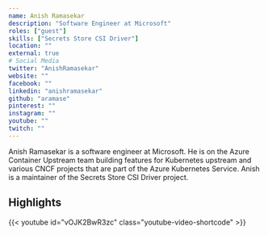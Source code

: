 ```yaml
---
name: Anish Ramasekar
description: "Software Engineer at Microsoft"
roles: ["guest"]
skills: ["Secrets Store CSI Driver"]
location: ""
external: true
# Social Media 
twitter: "AnishRamasekar"
website: ""
facebook: ""
linkedin: "anishramasekar"
github: "aramase"
pinterest: ""
instagram: ""
youtube: ""
twitch: ""
---
```


<!-- markdownlint-disable-next-line MD041-->
Anish Ramasekar is a software engineer at Microsoft. He is on the Azure Container Upstream team building features for Kubernetes upstream and various CNCF projects that are part of the Azure Kubernetes Service. Anish is a maintainer of the Secrets Store CSI Driver project.

<!--more-->
## Highlights

{{< youtube id="vOJK2BwR3zc" class="youtube-video-shortcode" >}}
